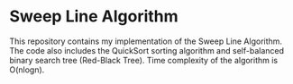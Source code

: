 # Sweep Line Algorithm

This repository contains my implementation of the Sweep Line Algorithm. The code also includes the QuickSort sorting algorithm and self-balanced binary search tree (Red-Black Tree).
Time complexity of the algorithm is O(nlogn).
